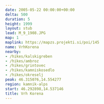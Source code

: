 ```yaml
---
date: 2005-05-22 00:00:00+00:00
delta: 500
duration: 5
height: 1999
layout: stub
lead: M_9_1908.JPG
map: 1
maplink: https://mapzs.projekti.si/poi/145
name: VrhKorena
nearby:
- /hikes/kalskigreben
- /hikes/ambroz
- /hikes/grintovec
- /hikes/kamniskosedlo
- /hikes/okreselj
peak: 46.315076,14.554277
region: kamnik-alps
start: 46.292898,14.537146
title: Vrh Korena
---
```

